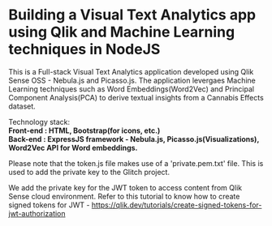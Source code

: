 # Building a Visual Text Analytics app using Qlik and Machine Learning techniques in NodeJS

This is a Full-stack Visual Text Analytics application developed using Qlik Sense OSS - Nebula.js and Picasso.js.
The application levergaes Machine Learning techniques such as Word Embeddings(Word2Vec) and Principal Component Analysis(PCA)
to derive textual insights from a Cannabis Effects dataset.

Technology stack: \
<b>Front-end : HTML, Bootstrap(for icons, etc.) \
 Back-end : ExpressJS framework - Nebula.js, Picasso.js(Visualizations), Word2Vec API for Word embeddings.</b>

Please note that the token.js file makes use of a 'private.pem.txt' file. This is used to add the private key to the Glitch project.

We add the private key for the JWT token to access content from Qlik Sense cloud environment. Refer to this tutorial to know how to create signed tokens for JWT - https://qlik.dev/tutorials/create-signed-tokens-for-jwt-authorization
